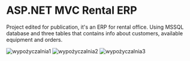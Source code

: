 # ASP.NET MVC Rental ERP
Project edited for publication, it's an ERP for rental office.
Using MSSQL database and three tables that contains info about customers, available equipment and orders.

![wypożyczalnia1](https://github.com/GooeyWeb/Rental-ERP/assets/127024797/3fa73316-e634-4093-b220-843afa03a911)
![wypożyczalnia2](https://github.com/GooeyWeb/Rental-ERP/assets/127024797/4011c9b9-668b-4795-8768-9b477a3b129f)
![wypożyczalnia3](https://github.com/GooeyWeb/Rental-ERP/assets/127024797/f0cbc043-c23c-44ae-b007-c594f97a61c2)
